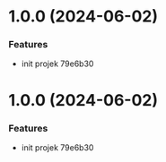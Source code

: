 # 1.0.0 (2024-06-02)


### Features

* init projek 79e6b30



# 1.0.0 (2024-06-02)


### Features

* init projek 79e6b30



